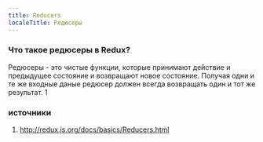 ```yaml
---
title: Reducers
localeTitle: Редюсеры
---
```

### Что такое редюсеры в Redux? 

Редюсеры - это чистые функции, которые принимают действие и предыдущее состояние и возвращают новое состояние. Получая одни и те же входные даные редюсер должен всегда возвращать один и тот же результат. 1

### источники

1.  http://redux.js.org/docs/basics/Reducers.html
